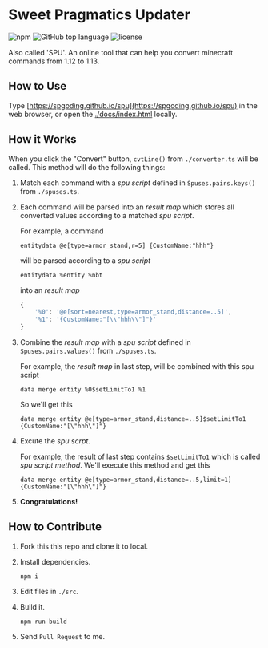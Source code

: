 # Sweet Pragmatics Updater

![npm](https://img.shields.io/npm/v/npm.svg)
![GitHub top language](https://img.shields.io/github/languages/top/SPGoding/spu.svg)
![license](https://img.shields.io/github/license/SPGoding/spu.svg)

Also called 'SPU'. An online tool that can help you convert minecraft commands from 1.12 to 1.13.

## How to Use

Type [https://spgoding.github.io/spu](https://spgoding.github.io/spu) in the web browser, or open the [./docs/index.html](https://github.com/SPGoding/spu/blob/master/docs/index.html) locally.

## How it Works

When you click the "Convert" button, `cvtLine()` from `./converter.ts` will be called. This method will do the following things:

1.  Match each command with a _spu script_ defined in `Spuses.pairs.keys()` from `./spuses.ts`.

2.  Each command will be parsed into an _result map_ which stores all converted values according to a matched _spu script_.

    For example, a command

    ```
    entitydata @e[type=armor_stand,r=5] {CustomName:"hhh"}
    ```

    will be parsed according to a _spu script_

    ```
    entitydata %entity %nbt
    ```

    into an _result map_

    ```typescript
    {
        '%0': '@e[sort=nearest,type=armor_stand,distance=..5]',
        '%1': '{CustomName:"[\\"hhh\\"]"}'
    }
    ```

3.  Combine the _result map_ with a _spu script_ defined in `Spuses.pairs.values()` from `./spuses.ts`.

    For example, the _result map_ in last step, will be combined with this spu script

    ```
    data merge entity %0$setLimitTo1 %1
    ```

    So we'll get this

    ```
    data merge entity @e[type=armor_stand,distance=..5]$setLimitTo1 {CustomName:"[\"hhh\"]"}
    ```

4.  Excute the _spu scrpt_.

    For example, the result of last step contains `$setLimitTo1` which is called _spu script method_. We'll execute this method and get this

    ```
    data merge entity @e[type=armor_stand,distance=..5,limit=1] {CustomName:"[\"hhh\"]"}
    ```

5.  **Congratulations!**

## How to Contribute

1.  Fork this this repo and clone it to local.

2.  Install dependencies.

    `npm i`

3.  Edit files in `./src`.

4.  Build it.

    `npm run build`

5.  Send `Pull Request` to me.
